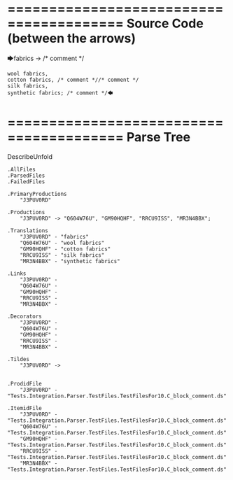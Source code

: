 ========================================
Source Code (between the arrows)
========================================

🡆fabrics -> /* comment */

	wool fabrics,
	cotton fabrics, /* comment *//* comment */
	silk fabrics,
	synthetic fabrics; /* comment */🡄

========================================
Parse Tree
========================================
DescribeUnfold

    .AllFiles
    .ParsedFiles
    .FailedFiles

    .PrimaryProductions
        "J3PUV0RD" 

    .Productions
        "J3PUV0RD" -> "Q604W76U", "GM90HQHF", "RRCU9ISS", "MR3N4BBX";

    .Translations
        "J3PUV0RD" - "fabrics"
        "Q604W76U" - "wool fabrics"
        "GM90HQHF" - "cotton fabrics"
        "RRCU9ISS" - "silk fabrics"
        "MR3N4BBX" - "synthetic fabrics"

    .Links
        "J3PUV0RD" - 
        "Q604W76U" - 
        "GM90HQHF" - 
        "RRCU9ISS" - 
        "MR3N4BBX" - 

    .Decorators
        "J3PUV0RD" - 
        "Q604W76U" - 
        "GM90HQHF" - 
        "RRCU9ISS" - 
        "MR3N4BBX" - 

    .Tildes
        "J3PUV0RD" -> 


    .ProdidFile
        "J3PUV0RD" - "Tests.Integration.Parser.TestFiles.TestFilesFor10.C_block_comment.ds"

    .ItemidFile
        "J3PUV0RD" - "Tests.Integration.Parser.TestFiles.TestFilesFor10.C_block_comment.ds"
        "Q604W76U" - "Tests.Integration.Parser.TestFiles.TestFilesFor10.C_block_comment.ds"
        "GM90HQHF" - "Tests.Integration.Parser.TestFiles.TestFilesFor10.C_block_comment.ds"
        "RRCU9ISS" - "Tests.Integration.Parser.TestFiles.TestFilesFor10.C_block_comment.ds"
        "MR3N4BBX" - "Tests.Integration.Parser.TestFiles.TestFilesFor10.C_block_comment.ds"

